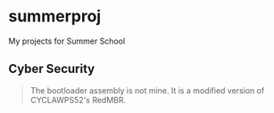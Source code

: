 # summerproj

My projects for Summer School

## Cyber Security
>The bootloader assembly is not mine. It is a modified version of CYCLAWPS52's RedMBR.
